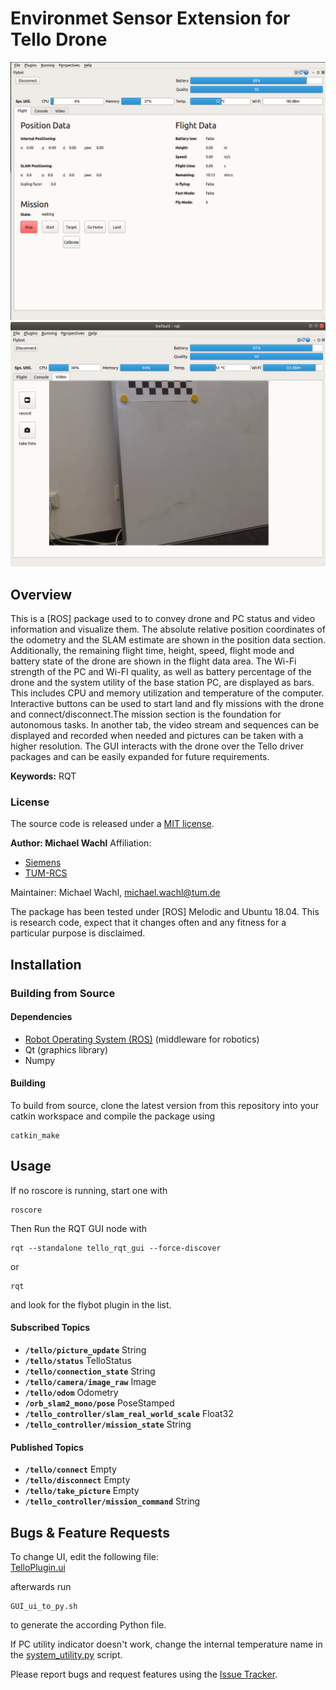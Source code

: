 # Environmet Sensor Extension for Tello Drone 


![GUI Info](../doc/GUI_info.png)
![GUI Video](../doc/GUI_video.png)


## Overview

This is a [ROS] package used to to convey drone and PC status and video information and visualize them. The absolute relative position coordinates of the odometry and the SLAM estimate are shown in the position data section.  Additionally,  the remaining flight time, height, speed, flight mode and battery state of the drone are shown in  the  flight data area. The Wi-Fi strength of the PC and Wi-FI quality, as  well  as battery percentage of the drone and the system utility of the base station PC, are displayed as bars. This includes CPU and memory utilization and temperature of the computer. Interactive buttons can be used to start land and fly missions with the drone and connect/disconnect.The mission section is the foundation for autonomous tasks. In another tab, the video stream and sequences can be displayed and recorded when needed and pictures can be taken with a higher resolution. The GUI interacts with the drone over the Tello driver packages and can be easily expanded for future requirements.

**Keywords:** RQT
### License

The source code is released under a [MIT license](../LICENSE).

**Author: Michael Wachl**
Affiliation: 
* [Siemens](https://new.siemens.com/global/en.html)<br />
* [TUM-RCS](https://www.ei.tum.de/rcs/startseite/)<br />

Maintainer: Michael Wachl, michael.wachl@tum.de

The package has been tested under [ROS] Melodic and Ubuntu 18.04. This is research code, expect that it changes often and any fitness for a particular purpose is disclaimed.



## Installation

### Building from Source

#### Dependencies

- [Robot Operating System (ROS)](http://wiki.ros.org) (middleware for robotics)
- Qt (graphics library)
- Numpy


#### Building

To build from source, clone the latest version from this repository into your catkin workspace and compile the package using

	catkin_make


## Usage
If no roscore is running, start one with 
    
    roscore

Then Run the RQT GUI node with

	rqt --standalone tello_rqt_gui --force-discover

or 

```
rqt
``` 

and look for the flybot plugin in the list.


#### Subscribed Topics

* **`/tello/picture_update`** String
* **`/tello/status`** TelloStatus
* **`/tello/connection_state`** String
* **`/tello/camera/image_raw`** Image
* **`/tello/odom`** Odometry
* **`/orb_slam2_mono/pose`** PoseStamped
* **`/tello_controller/slam_real_world_scale`** Float32
* **`/tello_controller/mission_state`** String

#### Published Topics

* **`/tello/connect`**  Empty
* **`/tello/disconnect`** Empty
* **`/tello/take_picture`** Empty
* **`/tello_controller/mission_command`** String


## Bugs & Feature Requests

To change UI, edit the following file:  
[TelloPlugin.ui](src/tello_rqt/resource/TelloPlugin.ui)

afterwards run 
```
GUI_ui_to_py.sh
```
to generate the according Python file.

If PC utility indicator doesn't work, change the internal temperature name in the [system_utility.py](src/tello_rqt/system_utility.py) script.


Please report bugs and request features using the [Issue Tracker](../../issues).

